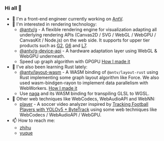 ### Hi all 👋

- 🔭 I'm a front-end engineer currently working on [AntV](https://antv.antgroup.com/).
- 🎨 I'm interested in rendering technology:
  - [@antv/g](https://github.com/antvis/g) - A flexible rendering engine for visualization adapting all underlying rendering APIs (Canvas2D / SVG / WebGL / WebGPU / CanvasKit / Node.js) on the web side. It supports for upper tier products such as [G2](https://github.com/antvis/g2), [G6](https://github.com/antvis/g6) and [L7](https://github.com/antvis/l7).
  - [@antv/g-device-api](https://github.com/antvis/g-device-api) - A hardware adaptation layer using WebGL & WebGPU underneath.
  - Speed up graph algorithm with GPGPU [How I made it](https://www.yuque.com/antv/ou292n/iumyla)
- 🦀 I've also been learning Rust lately:
  - [@antv/layout-wasm](https://www.npmjs.com/package/@antv/layout-wasm) - A WASM binding of `@antv/layout-rust` using Rust implementing some graph layout algorithm like Force. We also used wasm-bindgen-rayon to implement data parallelism with WebWorkers. [How I made it](https://www.yuque.com/antv/ou292n/liecizqp9wkim3g6)
  - Use [naga](https://github.com/antvis/G/blob/next/rust/Cargo.toml) and its WASM binding for transpiling GLSL to WGSL.
- 🌱 Other web techniques like WebCodecs, WebAudioAPI and WebNN:
  - [player](https://github.com/xiaoiver/player) - A soccer video analyzer inspired by [Tracking Football Players with YOLOv5 + ByteTrack](https://medium.com/@amritangshu.mukherjee/tracking-football-players-with-yolov5-bytetrack-efa317c9aaa4) using some web techniques like WebCodecs / WebAudioAPI / WebGPU.
- 📫 How to reach me:
  - [zhihu](https://www.zhihu.com/people/pan-yu-qi-20)
  - [yuque](https://www.yuque.com/antv/ou292n)
